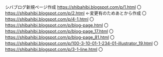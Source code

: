 シバブログ新規ページ作成
https://shibahibi.blogspot.com/p/1.html 〇
https://shibahibi.blogspot.com/p/2.html ←変更有のためあとから作成 〇
https://shibahibi.blogspot.com/p/4-1.html 〇
https://shibahibi.blogspot.com/p/blog-page.html 〇
https://shibahibi.blogspot.com/p/blog-page_17.html 〇
https://shibahibi.blogspot.com/p/blog-page_81.html 〇
https://shibahibi.blogspot.com/p/100-3-10-01-1-234-01-illustrator_19.html 〇
https://shibahibi.blogspot.com/p/3-1-line.html 〇